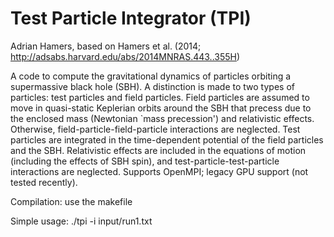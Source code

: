 # Test Particle Integrator (TPI)

Adrian Hamers, based on Hamers et al. (2014; http://adsabs.harvard.edu/abs/2014MNRAS.443..355H)
    
A code to compute the gravitational dynamics of particles orbiting a supermassive black hole (SBH). A distinction is made to two types of particles: test particles and field particles. Field particles are assumed to move in quasi-static Keplerian orbits around the SBH that precess due to the enclosed mass (Newtonian `mass precession') and relativistic effects. Otherwise, field-particle-field-particle interactions are neglected. Test particles are integrated in the time-dependent potential of the field particles and the SBH. Relativistic effects are included in the equations of motion (including the effects of SBH spin), and test-particle-test-particle interactions are neglected. Supports OpenMPI; legacy GPU support (not tested recently).
    
Compilation: use the makefile

Simple usage: ./tpi -i input/run1.txt 

